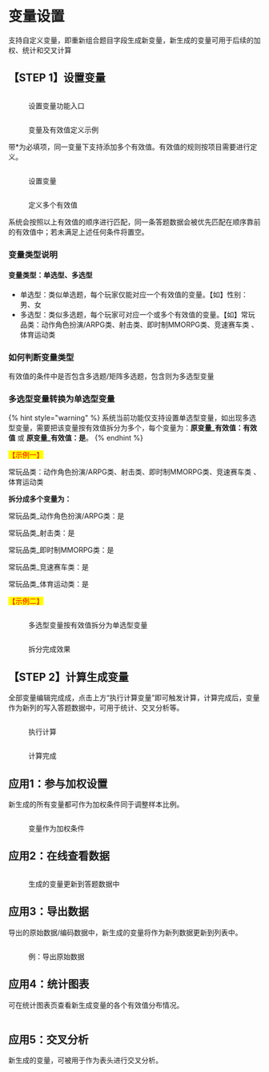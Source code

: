 # 变量设置

支持自定义变量，即重新组合题目字段生成新变量，新生成的变量可用于后续的加权、统计和交叉计算

## 【STEP 1】设置变量

<figure><img src="../../.gitbook/assets/image (434).png" alt=""><figcaption><p>设置变量功能入口</p></figcaption></figure>

<figure><img src="../../.gitbook/assets/image (420).png" alt=""><figcaption><p>变量及有效值定义示例</p></figcaption></figure>

带\*为必填项，同一变量下支持添加多个有效值。有效值的规则按项目需要进行定义。

<figure><img src="../../.gitbook/assets/image (425).png" alt=""><figcaption><p>设置变量</p></figcaption></figure>

<figure><img src="../../.gitbook/assets/image (406).png" alt=""><figcaption><p>定义多个有效值</p></figcaption></figure>

系统会按照以上有效值的顺序进行匹配，同一条答题数据会被优先匹配在顺序靠前的有效值中；若未满足上述任何条件将置空。

### 变量类型说明

#### 变量类型：单选型、多选型

* 单选型：类似单选题，每个玩家仅能对应一个有效值的变量。【如】性别：男、女
* 多选型：类似多选题，每个玩家可对应一个或多个有效值的变量。【如】常玩品类：动作角色扮演/ARPG类、射击类、即时制MMORPG类、竞速赛车类 、体育运动类

### 如何判断变量类型

有效值的条件中是否包含多选题/矩阵多选题，包含则为多选型变量

### 多选型变量转换为单选型变量

{% hint style="warning" %}
系统当前功能仅支持设置单选型变量，如出现多选型变量，需要把该变量按有效值拆分为多个，每个变量为：**原变量\_有效值：有效值** 或 **原变量\_有效值：是**。
{% endhint %}

<mark style="color:red;">【示例一】</mark>

常玩品类：动作角色扮演/ARPG类、射击类、即时制MMORPG类、竞速赛车类 、体育运动类

**拆分成多个变量为：**

常玩品类\_动作角色扮演/ARPG类：是&#x20;

常玩品类\_射击类：是&#x20;

常玩品类\_即时制MMORPG类：是&#x20;

常玩品类\_竞速赛车类：是&#x20;

常玩品类\_体育运动类：是

<mark style="color:red;">【示例二】</mark>

<figure><img src="../../.gitbook/assets/image (1) (2) (1).png" alt=""><figcaption><p>多选型变量按有效值拆分为单选型变量</p></figcaption></figure>

<figure><img src="../../.gitbook/assets/image (105).png" alt=""><figcaption><p>拆分完成效果</p></figcaption></figure>

## 【STEP 2】计算生成变量

全部变量编辑完成成，点击上方“执行计算变量”即可触发计算，计算完成后，变量作为新列的写入答题数据中，可用于统计、交叉分析等。

<figure><img src="../../.gitbook/assets/image (101).png" alt=""><figcaption><p>执行计算</p></figcaption></figure>

<figure><img src="../../.gitbook/assets/image (100).png" alt=""><figcaption><p>计算完成</p></figcaption></figure>

## 应用1：参与加权设置

新生成的所有变量都可作为加权条件同于调整样本比例。

<figure><img src="../../.gitbook/assets/image (103).png" alt=""><figcaption><p>变量作为加权条件</p></figcaption></figure>

## 应用2：在线查看数据

<figure><img src="../../.gitbook/assets/image (1) (1) (1) (1) (1) (1).png" alt=""><figcaption><p>生成的变量更新到答题数据中</p></figcaption></figure>

## 应用3：导出数据

导出的原始数据/编码数据中，新生成的变量将作为新列数据更新到列表中。

<figure><img src="../../.gitbook/assets/image (106).png" alt=""><figcaption><p>例：导出原始数据</p></figcaption></figure>

## 应用4：统计图表

可在统计图表页查看新生成变量的各个有效值分布情况。

<figure><img src="../../.gitbook/assets/image (100) (1).png" alt=""><figcaption></figcaption></figure>

## 应用5：交叉分析

新生成的变量，可被用于作为表头进行交叉分析。

<figure><img src="../../.gitbook/assets/image (104) (1).png" alt=""><figcaption></figcaption></figure>
